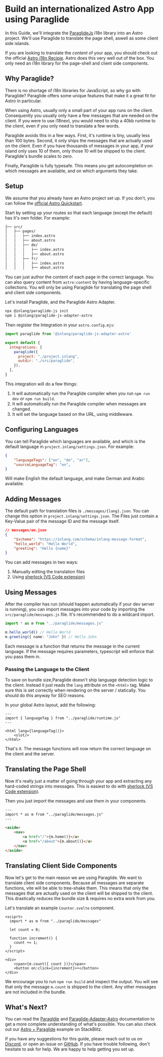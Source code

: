 # Build an internationalized Astro App using Paraglide

In this Guide, we'll integrate the [ParaglideJs](/m/gerre34r/library-inlang-paraglideJs) i18n library into an Astro project. We'll use Paraglide to translate the page shell, aswell as some client side islands.

If you are looking to translate the _content_ of your app, you should check out the official [Astro i18n Recipie](https://docs.astro.build/en/recipes/i18n#_top). Astro does this very well out of the box. You only need an i18n library for the page-shell and client side components.


## Why Paraglide?

There is no shortage of i18n libraries for JavaScript, so why go with Paraglide? Paraglide offers some unique features that make it a great fit for Astro in particular.

When using Astro, usually only a small part of your app runs on the client. Consequently you usually only have a few messages that are needed on the client. If you were to use i18next, you would need to ship a 40kb runtime to the client, even if you only need to translate a few words. 

Paraglide avoids this in a few ways. First, it's runtime is tiny, usually less than 100 bytes. Second, it only ships the messages that are actually used on the client. Even if you have thousands of messages in your app, if your island only uses 10 of them, only those 10 will be shipped to the client. Paraglide's bundle scales to zero. 

Finally, Paraglide is fully typesafe. This means you get autocompletion on which messages are available, and on which arguments they take.

## Setup

We assume that you already have an Astro project set up. If you don't, you can follow the [official Astro Quickstart](https://docs.astro.build/en/install/auto/).

Start by setting up your routes so that each language (except the default) has it's own folder. For example:

```txt
├── src/
│   ├── pages/
│   │   ├── index.astro
│   │   ├── about.astro
│   │   ├── de/
│   │   │   ├── index.astro
│   │   │   ├── about.astro
│   │   ├── fr/
│   │   │   ├── index.astro
│   │   │   ├── about.astro
```

You can just author the content of each page in the correct language. You can also query content from `astro:content` by having language-specific collections. You will only be using Paraglide for translating the page shell and client side components.

Let's install Paraglide, and the Paraglide Astro Adapter.

```bash
npx @inlang/paraglide-js init
npm i @inlang/paraglide-js-adapter-astro
```

Then register the Integration in your `astro.config.mjs`:

```js
import paraglide from '@inlang/paraglide-js-adapter-astro'

export default {
  integrations: [
    paraglide({
      project: "./project.inlang",
      outdir: "./src/paraglide",
    }),
  ],
}
```

This integration will do a few things:
1. It will automatically run the Paraglide compiler when you run `npm run dev` or `npm run build`.
2. It will automatically run the Paraglide compiler when messages are changed.
3. It will set the language based on the URL, using middleware.

## Configuring Languages

You can tell Paraglide which languages are available, and which is the default language in `project.inlang/settings.json`. For example:

```json
{
    "languageTags": ["en", "de", "ar"],
    "sourceLanguageTag": "en",
}
```

Will make English the default language, and make German and Arabic available.

## Adding Messages

The default path for translation files is `./messages/{lang}.json`. You can change this option in `project.inlang/settings.json`. The Files just contain a Key-Value pair of the message ID and the message itself.

```json
// messages/en.json
{
	"$schema": "https://inlang.com/schema/inlang-message-format",
	"hello_world": "Hello World",
	"greeting": "Hello {name}"
}
```

You can add messages in two ways:

1. Manually editing the translation files
2. Using [sherlock (VS Code extension)](https://inlang.com/m/r7kp499g/app-inlang-ideExtension)

## Using Messages

After the compiler has run (should happen automatically if your dev server is running), you can import messages into your code by importing the `src/paraglide/messages.js` file. It's recommended to do a wildcard import.

```ts
import * as m from "../paraglide/messages.js"

m.hello_world() // Hello World
m.greeting({ name: "John" }) // Hello John
```

Each message is a function that returns the message in the current language. If the message requires parameters, typescript will enforce that you pass them in.

### Passing the Language to the Client

To save on bundle size,Paraglide doesn't ship language detection logic to the client. Instead it just reads the `lang` attribute on the `<html>` tag. Make sure this is set correctly when rendering on the server / statically. You should do this anyway for SEO reasons.

In your global Astro layout, add the following:
```tsx
---
import { languageTag } from "../paraglide/runtime.js"
---

<html lang={languageTag()}>
    <slot/>
</html>
```

That's it. The message functions will now return the correct language on the client and the server.

## Translating the Page Shell
Now it's really just a matter of going through your app and extracting any hard-coded strings into messages. This is easiest to do with [sherlock (VS Code extension)](https://inlang.com/m/r7kp499g/app-inlang-ideExtension).

Then you just import the messages and use them in your components. 

```html
---
import * as m from "../paraglide/messages.js"
---

<aside>
    <nav>
        <a href="/">{m.home()}</a>
        <a href="/about">{m.about()}</a>
    </nav>
</aside>

```

## Translating Client Side Components

Now let's get to the main reason we are using Paraglide. We want to translate client side components.
Because all messages are separate functions, vite will be able to tree-shake them. This means that only the messages that are actually used on the client will be shipped to the client. This drastically reduces the bundle size & requires no extra work from you.

Let's translate an example `Counter.svelte` component.

```svelte
<sciprt>
  import * as m from "../paraglide/messages"

  let count = 0; 

  function increment() {
    count += 1;
  }
</script>

<div>
    <span>{m.count({ count })}</span>
    <button on:click={increment}>+</button>
</div>
```

We encourage you to run `npm run build` and inspect the output. You will see that only the message `m.count` is shipped to the client. Any other messages are not included in the bundle.

## What's Next?

You can read the [Paragldie](https://inlang.com/m/gerre34r/library-inlang-paraglideJs) and [Paraglide-Adapter-Astro](https://inlang.com/m/iljlwzfs/library-inlang-paraglideJsAdapterAstro) documentation to get a more complete understanding of what's possible. You can also check out our [Astro + Paraglide](https://stackblitz.com/~/github.com/LorisSigrist/paraglide-astro-example) example on StackBlitz.

If you have any suggestions for this guide, please reach out to us on [Discord](https://discord.gg/gdMPPWy57R), or open an issue on [GitHub](https://www.github.com/opral/monorepo/issues). If you have trouble following, don't hesitate to ask for help. We are happy to help getting you set up.
